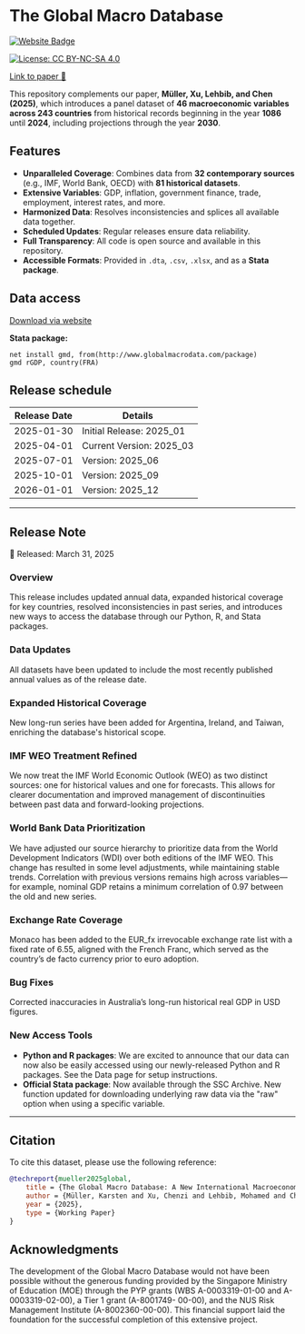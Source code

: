 # The Global Macro Database
<a href="https://www.globalmacrodata.com" target="_blank" rel="noopener noreferrer">
    <img src="https://img.shields.io/badge/Website-Visit-blue?style=flat&logo=google-chrome" alt="Website Badge">
</a>

[![License: CC BY-NC-SA 4.0](https://img.shields.io/badge/License-CC%20BY--NC--SA%204.0-lightgrey.svg)](https://creativecommons.org/licenses/by-nc-sa/4.0/)

[Link to paper 📄](https://www.globalmacrodata.com/research-paper.html)



This repository complements our paper, **Müller, Xu, Lehbib, and Chen (2025)**, which introduces a panel dataset of **46 macroeconomic variables across 243 countries** from historical records beginning in the year **1086** until **2024**, including projections through the year **2030**.




## Features

- **Unparalleled Coverage**: Combines data from **32 contemporary sources** (e.g., IMF, World Bank, OECD) with **81 historical datasets**.
- **Extensive Variables**: GDP, inflation, government finance, trade, employment, interest rates, and more.
- **Harmonized Data**: Resolves inconsistencies and splices all available data together.
- **Scheduled Updates**: Regular releases ensure data reliability.
- **Full Transparency**: All code is open source and available in this repository.
- **Accessible Formats**: Provided in `.dta`, `.csv`, `.xlsx`, and as a **Stata package**.

## Data access

<a href="https://www.globalmacrodata.com/data.html" target="_blank" rel="noopener noreferrer">Download via website</a>

**Stata package:**
```
net install gmd, from(http://www.globalmacrodata.com/package)
gmd rGDP, country(FRA)
```

## Release schedule 

| Release Date | Details         |
|--------------|-----------------|
| 2025-01-30   | Initial Release: 2025_01 |
| 2025-04-01   | Current Version: 2025_03         |
| 2025-07-01   | Version: 2025_06         |
| 2025-10-01   | Version: 2025_09         |
| 2026-01-01   | Version: 2025_12         |

---

## Release Note
📅 Released: March 31, 2025

### Overview
This release includes updated annual data, expanded historical coverage for key countries, resolved inconsistencies in past series, and introduces new ways to access the database through our Python, R, and Stata packages.

### Data Updates
All datasets have been updated to include the most recently published annual values as of the release date.

### Expanded Historical Coverage
New long-run series have been added for Argentina, Ireland, and Taiwan, enriching the database's historical scope.

### IMF WEO Treatment Refined
We now treat the IMF World Economic Outlook (WEO) as two distinct sources: one for historical values and one for forecasts. This allows for clearer documentation and improved management of discontinuities between past data and forward-looking projections.

### World Bank Data Prioritization
We have adjusted our source hierarchy to prioritize data from the World Development Indicators (WDI) over both editions of the IMF WEO. This change has resulted in some level adjustments, while maintaining stable trends. Correlation with previous versions remains high across variables—for example, nominal GDP retains a minimum correlation of 0.97 between the old and new series.

### Exchange Rate Coverage
Monaco has been added to the EUR_fx irrevocable exchange rate list with a fixed rate of 6.55, aligned with the French Franc, which served as the country’s de facto currency prior to euro adoption.

### Bug Fixes
Corrected inaccuracies in Australia’s long-run historical real GDP in USD figures.

### New Access Tools
- **Python and R packages**: We are excited to announce that our data can now also be easily accessed using our newly-released Python and R packages. See the Data page for setup instructions.
- **Official Stata package**: Now available through the SSC Archive. New function updated for downloading underlying raw data via the "raw" option when using a specific variable.

---

## Citation

To cite this dataset, please use the following reference:

```bibtex
@techreport{mueller2025global, 
    title = {The Global Macro Database: A New International Macroeconomic Dataset}, 
    author = {Müller, Karsten and Xu, Chenzi and Lehbib, Mohamed and Chen, Ziliang}, 
    year = {2025}, 
    type = {Working Paper}
}
```

## Acknowledgments

The development of the Global Macro Database would not have been possible without the generous funding provided by the Singapore Ministry of Education (MOE) through the PYP grants (WBS A-0003319-01-00 and A-0003319-02-00), a Tier 1 grant (A-8001749- 00-00), and the NUS Risk Management Institute (A-8002360-00-00). This financial support laid the foundation for the successful completion of this extensive project.
